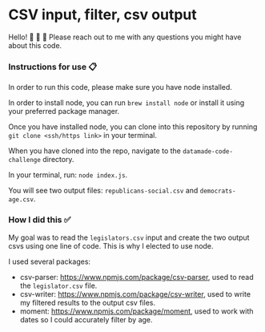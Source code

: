 # CSV input, filter, csv output

Hello!  👋 👋 👋 Please reach out to me with any questions you might have about this code. 

### Instructions for use 📋

In order to run this code, please make sure you have node installed. 

In order to install node, you can run `brew install node` or install it using your preferred package manager. 

Once you have installed node, you can clone into this repository by running `git clone <ssh/https link>` in your terminal. 

When you have cloned into the repo, navigate to the `datamade-code-challenge` directory. 

In your terminal, run: `node index.js`. 

You will see two output files: `republicans-social.csv` and `democrats-age.csv`.

### How I did this ✅ 

My goal was to read the  `legislators.csv` input and create the two output csvs using one line of code. This is why I elected to use node. 

I used several packages: 
- csv-parser: https://www.npmjs.com/package/csv-parser, used to read the `legislator.csv` file. 
- csv-writer: https://www.npmjs.com/package/csv-writer, used to write my filtered results to the output csv files. 
- moment: https://www.npmjs.com/package/moment, used to work with dates so I could accurately filter by age.

